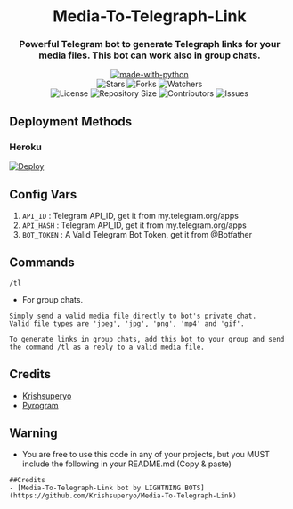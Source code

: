 <h1 align= center>Media-To-Telegraph-Link</h1>
<h3 align = center>Powerful Telegram bot to generate Telegraph links for your media files. This bot can work also in group chats.</h3>
<p align="center">
<a href="https://python.org"><img src="http://forthebadge.com/images/badges/made-with-python.svg" alt="made-with-python"></a>
<br>
    <img src="https://img.shields.io/github/stars/Krishsuperyo/Media-To-Telegraph-Link?style=for-the-badge&color=yellow" alt="Stars">
    <img src="https://img.shields.io/github/forks/Krishsuperyo/Media-To-Telegraph-Link?style=for-the-badge&color=green" alt="Forks">
    <img src="https://img.shields.io/github/watchers/Krishsuperyo/Media-To-Telegraph-Link?style=for-the-badge&color=yellow" alt="Watchers"> <br>
    <img src="https://img.shields.io/github/license/Krishsuperyo/Media-To-Telegraph-Link?style=for-the-badge&color=green" alt="License">
    <img src="https://img.shields.io/github/repo-size/Krishsuperyo/Media-To-Telegraph-Link?style=for-the-badge&color=yellow" alt="Repository Size">
    <img src="https://img.shields.io/github/contributors/Krishsuperyo/Media-To-Telegraph-Link?style=for-the-badge&color=green" alt="Contributors">
    <img src="https://img.shields.io/github/issues/Krishsuperyo/Media-To-Telegraph-Link?style=for-the-badge&color=yellow" alt="Issues">
</p>  

## Deployment Methods

### Heroku

[![Deploy](https://www.herokucdn.com/deploy/button.svg)](https://heroku.com/deploy?template=https://github.com/Krishsuperyo/Media-To-Telegraph-Link)

## Config Vars
1. `API_ID` : Telegram API_ID, get it from my.telegram.org/apps
2. `API_HASH` : Telegram API_ID, get it from my.telegram.org/apps
3. `BOT_TOKEN` : A Valid Telegram Bot Token, get it from @Botfather

## Commands

  `/tl`

- For group chats.
```
Simply send a valid media file directly to bot's private chat.
Valid file types are 'jpeg', 'jpg', 'png', 'mp4' and 'gif'.

To generate links in group chats, add this bot to your group and send the command /tl as a reply to a valid media file.
```
## Credits
- [Krishsuperyo](https://github.com/Krishsuperyo)
- [Pyrogram](https://github.com/pyrogram/pyrogram)

## Warning

- You are free to use this code in any of your projects, but you MUST include the following in your README.md (Copy & paste)
```
##Credits
- [Media-To-Telegraph-Link bot by LIGHTNING BOTS] (https://github.com/Krishsuperyo/Media-To-Telegraph-Link)
```
